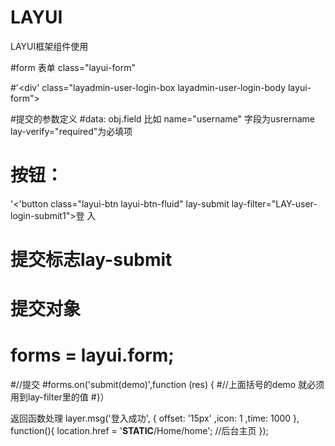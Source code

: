 # LAYUI
LAYUI框架组件使用

#form 表单  class="layui-form"

#'<div' class="layadmin-user-login-box layadmin-user-login-body layui-form">
  <form>
    
  #提交的参数定义
  #data: obj.field 比如 name="username" 字段为usrername  lay-verify="required"为必填项
 # 按钮：
'<'button class="layui-btn layui-btn-fluid" lay-submit lay-filter="LAY-user-login-submit1">登 入</button>
  # 提交标志lay-submit
 #  提交对象 
#   forms = layui.form;
#//提交
#forms.on('submit(demo)',function (res) {
#//上面括号的demo 就必须用到lay-filter里的值
#}）

返回函数处理
 layer.msg('登入成功', {
            offset: '15px'
            ,icon: 1
            ,time: 1000
          }, function(){
            location.href = '__STATIC__/Home/home'; //后台主页
          });




